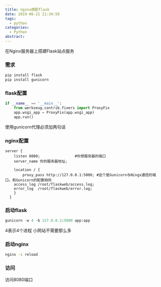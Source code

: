 ```yaml
---
title: nginx搭配flask
date: 2019-06-21 21:34:59
tags:
  - python
categories:
  - Python
abstract:
---
```


在Nginx服务器上搭建Flask站点服务

### 需求

```python
pip install flask
pip install gunicorn
```

<!--more-->

### flask配置

```python
if __name__ == '__main__':
    from werkzeug.contrib.fixers import ProxyFix
    app.wsgi_app = ProxyFix(app.wsgi_app)
    app.run()
```

使用gunicorn代理必须加两句话

### nginx配置

```nginx
server {
    listen 8080;                #你想服务器的端口
    server_name 你的服务器地址;  
 
    location / {
        proxy_pass http://127.0.0.1:5000; #这个是Gunicorn与Ningx通信的端口。和Gunicorn的配置相同
	access_log /root/flaskweb/access.log;
	error_log  /root/flaskweb/error.log;
    }
  }

```

### 启动flask

```python
gunicorn -w 4 -b 127.0.0.1:5000 app:app
```

4表示4个进程 小网站不需要那么多

### 启动nginx

```bash
nginx -s reload
```

### 访问

访问8080端口